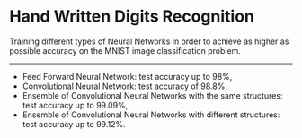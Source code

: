 # Hand Written Digits Recognition
Training different types of Neural Networks in order to achieve as higher as possible accuracy on the MNIST image classification problem.
______________________________________________________________________________________________
- Feed Forward Neural Network: test accuracy up to 98%,
- Convolutional Neural Network: test accuracy of 98.8%,
- Ensemble of Convolutional Neural Networks with the same structures: test accuracy up to 99.09%,
- Ensemble of Convolutional Neural Networks with different structures: test accuracy up to 99.12%.
